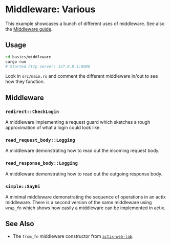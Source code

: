 # Middleware: Various

This example showcases a bunch of different uses of middleware. See also the [Middleware guide](https://actix.rs/docs/middleware/).

## Usage

```sh
cd basics/middleware
cargo run
# Started http server: 127.0.0.1:8080
```

Look in `src/main.rs` and comment the different middleware in/out to see how they function.

## Middleware

### `redirect::CheckLogin`

A middleware implementing a request guard which sketches a rough approximation of what a login could look like.

### `read_request_body::Logging`

A middleware demonstrating how to read out the incoming request body.

### `read_response_body::Logging`

A middleware demonstrating how to read out the outgoing response body.

### `simple::SayHi`

A minimal middleware demonstrating the sequence of operations in an actix middleware.
There is a second version of the same middleware using `wrap_fn` which shows how easily a middleware can be implemented in actix.

## See Also

- The `from_fn` middleware constructor from [`actix-web-lab`](https://crates.io/crates/actix-web-lab).
